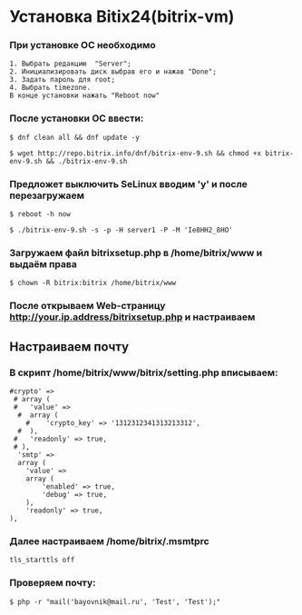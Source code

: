 # Установка Bitix24(bitrix-vm)

### При установке ОС необходимо
```
1. Выбрать редакцию  "Server";
2. Инициализировать диск выбрав его и нажав "Done";
3. Задать пароль для root;
4. Выбрать timezone.
В конце установки нажать "Reboot now"
```
### После установки ОС ввести:

```
$ dnf clean all && dnf update -y
```
```
$ wget http://repo.bitrix.info/dnf/bitrix-env-9.sh && chmod +x bitrix-env-9.sh && ./bitrix-env-9.sh
```

### Предложет выключить SeLinux вводим 'y' и после перезагружаем

``` 
$ reboot -h now
```
```
$ ./bitrix-env-9.sh -s -p -H server1 -P -M 'Ie8HH2_8HO'
```
### Загружаем файл bitrixsetup.php в /home/bitrix/www и выдаём права

```
$ chown -R bitrix:bitrix /home/bitrix/www
```
### После открываем Web-страницу http://your.ip.address/bitrixsetup.php  и настраиваем

## Настраиваем почту
### В скрипт /home/bitrix/www/bitrix/setting.php вписываем:
```
#crypto' => 
 # array (
 #   'value' => 
  #  array (
    #    'crypto_key' => '1312312341313213312',
  #  ),
 #   'readonly' => true,
 # ),
  'smtp' => 
  array (
    'value' => 
    array (
        'enabled' => true,
		'debug' => true,
    ),
    'readonly' => true,
),
```

### Далее настраиваем /home/bitrix/.msmtprc
```
tls_starttls off
```
### Проверяем почту:
```
$ php -r "mail('bayovnik@mail.ru', 'Test', 'Test');"
```